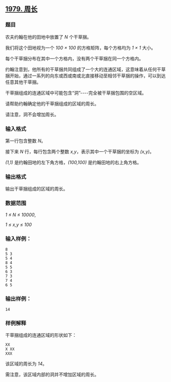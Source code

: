 ## [1979. 周长](https://www.acwing.com/problem/content/1981/)

### 题目

农夫约翰在他的田地中放置了 *N* 个干草捆。

我们将这个田地视为一个 *100 × 100* 的方格矩阵，每个方格均为 *1 × 1* 大小。

每个干草捆分布在其中一个方格内，没有两个干草捆在同一个方格内。

约翰注意到，他所有的干草捆共同组成了一个大的连通区域，这意味着从任何干草捆开始，通过一系列的向东或西或南或北直接移动至相邻干草捆的操作，可以到达任意其他干草捆。

干草捆组成的连通区域中可能包含“洞”----完全被干草捆包围的空区域。

请帮助约翰确定他的干草捆组成的区域的周长。

请注意，洞不会增加周长。

### 输入格式

第一行包含整数 *N*。

接下来 *N* 行，每行包含两个整数 *x,y*，表示其中一个干草捆的坐标为 *(x,y)*。

*(1,1)* 是约翰田地的左下角方格，*(100,100)* 是约翰田地的右上角方格。

### 输出格式

输出干草捆组成的区域的周长。

### 数据范围

*1 ≤ N ≤ 10000*,

*1 ≤ x,y ≤ 100*

### 输入样例：

```
8
5 3
5 4
8 4
5 5
6 3
7 3
7 4
6 5
```

### 输出样例：

```
14
```

### 样例解释

干草捆组成的连通区域的形状如下：

```
XX
X XX
XXX
```

该区域的周长为 *14*。

需注意，该区域内部的洞并不增加区域的周长。
